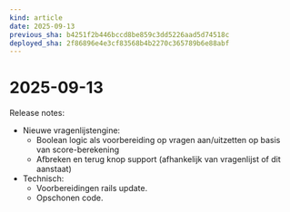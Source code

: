 ```yaml
---
kind: article
date: 2025-09-13
previous_sha: b4251f2b446bccd8be859c3dd5226aad5d74518c
deployed_sha: 2f86896e4e3cf83568b4b2270c365789b6e88abf
---
```


# 2025-09-13

Release notes:

* Nieuwe vragenlijstengine:
  * Boolean logic als voorbereiding op vragen aan/uitzetten op basis van score-berekening
  * Afbreken en terug knop support (afhankelijk van vragenlijst of dit aanstaat)
* Technisch:
  * Voorbereidingen rails update.
  * Opschonen code.

